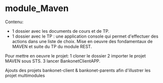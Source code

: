 # module_Maven

Contenu: 
  - 1 dossier avec les documents de cours et de TP.
  - 1 dossier avec le TP : une application console qui permet d'effectuer des actions dans une liste de choix. Mise en oeuvre des fondamentaux de MAVEN et suite du TP du module REST.

Pour mettre en oeuvre le projet:
      1 cloner le dossier
      2 importer le projet MAVEN sous STS.
      3 lancer BankonetClientAPP.
      
Ajouts des projets bankonet-client & bankonet-parents afin d'illustrer les projet multimodules
